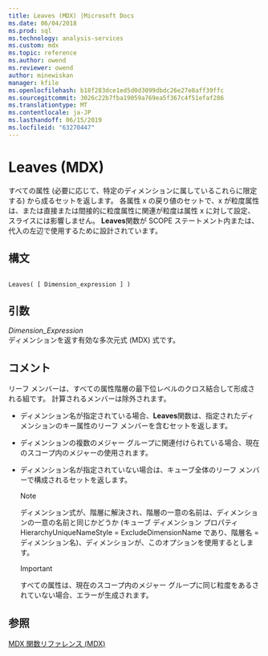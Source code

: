 ```yaml
---
title: Leaves (MDX) |Microsoft Docs
ms.date: 06/04/2018
ms.prod: sql
ms.technology: analysis-services
ms.custom: mdx
ms.topic: reference
ms.author: owend
ms.reviewer: owend
author: minewiskan
manager: kfile
ms.openlocfilehash: b18f283dce1ed5d0d3099dbdc26e27e8aff39ffc
ms.sourcegitcommit: 3026c22b7fba19059a769ea5f367c4f51efaf286
ms.translationtype: MT
ms.contentlocale: ja-JP
ms.lasthandoff: 06/15/2019
ms.locfileid: "63270447"
---
```

# <a name="leaves-mdx"></a>Leaves (MDX)


  すべての属性 (必要に応じて、特定のディメンションに属しているこれらに限定する) から成るセットを返します。 各属性 x の戻り値のセットで、x が粒度属性は、または直接または間接的に粒度属性に関連が粒度は属性 x に対して設定、スライスには影響しません。 **Leaves**関数が SCOPE ステートメント内または、代入の左辺で使用するために設計されています。  
  
## <a name="syntax"></a>構文  
  
```  
  
Leaves( [ Dimension_expression ] )  
```  
  
## <a name="arguments"></a>引数  
 *Dimension_Expression*  
 ディメンションを返す有効な多次元式 (MDX) 式です。  
  
## <a name="remarks"></a>コメント  
 リーフ メンバーは、すべての属性階層の最下位レベルのクロス結合して形成される組です。 計算されるメンバーは除外されます。  
  
-   ディメンション名が指定されている場合、**Leaves**関数は、指定されたディメンションのキー属性のリーフ メンバーを含むセットを返します。  
  
-   ディメンションの複数のメジャー グループに関連付けられている場合、現在のスコープ内のメジャーの使用されます。  
  
-   ディメンション名が指定されていない場合は、キューブ全体のリーフ メンバーで構成されるセットを返します。  
  
    > [!NOTE]  
    >  ディメンション式が、階層に解決され、階層の一意の名前は、ディメンションの一意の名前と同じかどうか (キューブ ディメンション プロパティ HierarchyUniqueNameStyle = ExcludeDimensionName であり、階層名 = ディメンション名)、ディメンションが、このオプションを使用するとします。  
  
    > [!IMPORTANT]  
    >  すべての属性は、現在のスコープ内のメジャー グループに同じ粒度をあるされていない場合、エラーが生成されます。  
  
## <a name="see-also"></a>参照  
 [MDX 関数リファレンス &#40;MDX&#41;](../mdx/mdx-function-reference-mdx.md)  
  
  
